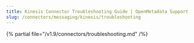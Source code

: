 ```yaml
---
title: Kinesis Connector Troubleshooting Guide | OpenMetadata Support
slug: /connectors/messaging/kinesis/troubleshooting
---
```


{% partial file="/v1.9/connectors/troubleshooting.md" /%}
